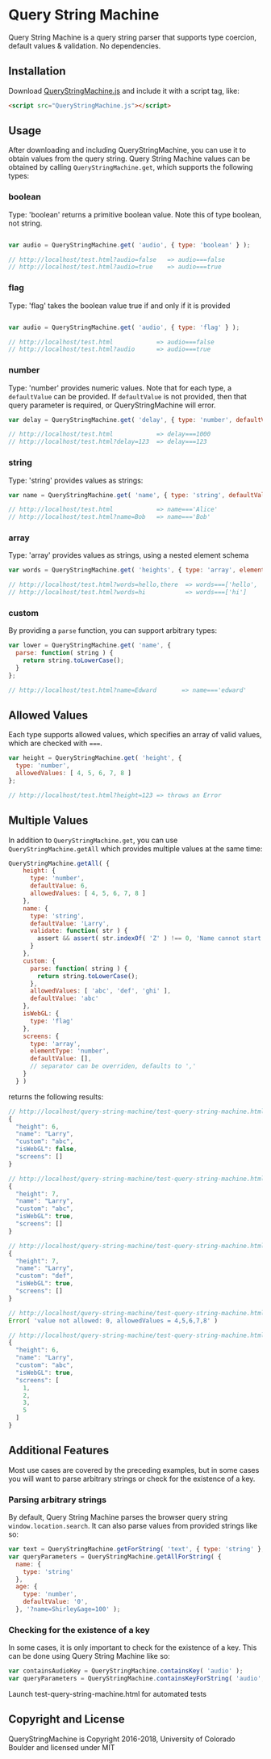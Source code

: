 # Query String Machine
Query String Machine is a query string parser that supports type coercion, default values & validation.  No dependencies.

## Installation
Download [QueryStringMachine.js](blob/master/LICENSE) and include it with a script tag, like:
```html
<script src="QueryStringMachine.js"></script>
```

## Usage
After downloading and including QueryStringMachine, you can use it to obtain values from the query string.  Query String
Machine values can be obtained by calling `QueryStringMachine.get`, which supports the following types:

### boolean
Type: 'boolean' returns a primitive boolean value.  Note this of type boolean, not string.
```js

var audio = QueryStringMachine.get( 'audio', { type: 'boolean' } );

// http://localhost/test.html?audio=false   => audio===false
// http://localhost/test.html?audio=true    => audio===true
```

### flag
Type: 'flag' takes the boolean value true if and only if it is provided
```js

var audio = QueryStringMachine.get( 'audio', { type: 'flag' } );

// http://localhost/test.html            => audio===false
// http://localhost/test.html?audio      => audio===true
```

### number
Type: 'number' provides numeric values.  Note that for each type, a `defaultValue` can be provided. If `defaultValue` is
not provided, then that query parameter is required, or QueryStringMachine will error.
```js
var delay = QueryStringMachine.get( 'delay', { type: 'number', defaultValue: 1000 }};

// http://localhost/test.html            => delay===1000
// http://localhost/test.html?delay=123  => delay===123
```

### string
Type: 'string' provides values as strings:
```js
var name = QueryStringMachine.get( 'name', { type: 'string', defaultValue: 'Alice' }};

// http://localhost/test.html            => name==='Alice'
// http://localhost/test.html?name=Bob   => name==='Bob'
```

### array
Type: 'array' provides values as strings, using a nested element schema
```js
var words = QueryStringMachine.get( 'heights', { type: 'array', elementSchema: { type: 'string' } } };

// http://localhost/test.html?words=hello,there  => words===['hello', 'there']
// http://localhost/test.html?words=hi           => words===['hi']
```

### custom
By providing a `parse` function, you can support arbitrary types:

```js
var lower = QueryStringMachine.get( 'name', {
  parse: function( string ) {
    return string.toLowerCase();
  }
};

// http://localhost/test.html?name=Edward       => name==='edward'
```

## Allowed Values
Each type supports allowed values, which specifies an array of valid values, which are checked with `===`.

```js
var height = QueryStringMachine.get( 'height', {
  type: 'number',
  allowedValues: [ 4, 5, 6, 7, 8 ]
};

// http://localhost/test.html?height=123 => throws an Error
```

## Multiple Values

In addition to `QueryStringMachine.get`, you can use `QueryStringMachine.getAll` which provides multiple values at the same time:

```js
QueryStringMachine.getAll( {
    height: {
      type: 'number',
      defaultValue: 6,
      allowedValues: [ 4, 5, 6, 7, 8 ]
    },
    name: {
      type: 'string',
      defaultValue: 'Larry',
      validate: function( str ) {
        assert && assert( str.indexOf( 'Z' ) !== 0, 'Name cannot start with Z: ' + str );
      }
    },
    custom: {
      parse: function( string ) {
        return string.toLowerCase();
      },
      allowedValues: [ 'abc', 'def', 'ghi' ],
      defaultValue: 'abc'
    },
    isWebGL: {
      type: 'flag'
    },
    screens: {
      type: 'array',
      elementType: 'number',
      defaultValue: [],
      // separator can be overriden, defaults to ','
    }
  } )
```
returns the following results:

```js
// http://localhost/query-string-machine/test-query-string-machine.html
{
  "height": 6,
  "name": "Larry",
  "custom": "abc",
  "isWebGL": false,
  "screens": []
}

// http://localhost/query-string-machine/test-query-string-machine.html?height=7&isWebGL&wisdom=123
{
  "height": 7,
  "name": "Larry",
  "custom": "abc",
  "isWebGL": true,
  "screens": []
}

// http://localhost/query-string-machine/test-query-string-machine.html?height=7&isWebGL&wisdom=123&custom=DEF
{
  "height": 7,
  "name": "Larry",
  "custom": "def",
  "isWebGL": true,
  "screens": []
}

// http://localhost/query-string-machine/test-query-string-machine.html?height=0
Error( 'value not allowed: 0, allowedValues = 4,5,6,7,8' )

// http://localhost/query-string-machine/test-query-string-machine.html?isWebGL&screens=1,2,3,5
{
  "height": 6,
  "name": "Larry",
  "custom": "abc",
  "isWebGL": true,
  "screens": [
    1,
    2,
    3,
    5
  ]
}
```

## Additional Features
Most use cases are covered by the preceding examples, but in some cases you will want to parse arbitrary strings or
check for the existence of a key.

### Parsing arbitrary strings
By default, Query String Machine parses the browser query string `window.location.search`.  It can also parse values from
provided strings like so:

```js
var text = QueryStringMachine.getForString( 'text', { type: 'string' }, '?text=hello' );
var queryParameters = QueryStringMachine.getAllForString( {
  name: {
    type: 'string'
  },
  age: {
    type: 'number',
    defaultValue: '0',
  }, '?name=Shirley&age=100' );
```

### Checking for the existence of a key

In some cases, it is only important to check for the existence of a key.  This can be done using Query String Machine like so:

```js
var containsAudioKey = QueryStringMachine.containsKey( 'audio' );
var queryParameters = QueryStringMachine.containsKeyForString( 'audio', '?mute' );
```

Launch test-query-string-machine.html for automated tests

## Copyright and License
QueryStringMachine is Copyright 2016-2018, University of Colorado Boulder and licensed under MIT